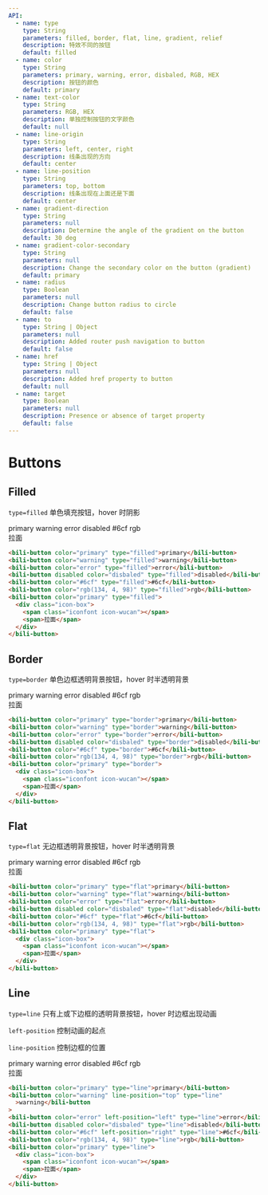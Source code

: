 ```yaml
---
API:
  - name: type
    type: String
    parameters: filled, border, flat, line, gradient, relief
    description: 特效不同的按钮
    default: filled
  - name: color
    type: String
    parameters: primary, warning, error, disbaled, RGB, HEX
    description: 按钮的颜色
    default: primary
  - name: text-color
    type: String
    parameters: RGB, HEX
    description: 单独控制按钮的文字颜色
    default: null
  - name: line-origin
    type: String
    parameters: left, center, right
    description: 线条出现的方向
    default: center
  - name: line-position
    type: String
    parameters: top, bottom
    description: 线条出现在上面还是下面
    default: center
  - name: gradient-direction
    type: String
    parameters: null
    description: Determine the angle of the gradient on the button
    default: 30 deg
  - name: gradient-color-secondary
    type: String
    parameters: null
    description: Change the secondary color on the button (gradient)
    default: primary
  - name: radius
    type: Boolean
    parameters: null
    description: Change button radius to circle
    default: false
  - name: to
    type: String | Object
    parameters: null
    description: Added router push navigation to button
    default: false
  - name: href
    type: String | Object
    parameters: null
    description: Added href property to button
    default: null
  - name: target
    type: Boolean
    parameters: null
    description: Presence or absence of target property
    default: false
---
```


# Buttons

<box>

## Filled

`type=filled` 单色填充按钮，hover 时阴影

<vuecode md center>
<div slot="demo">
    <bili-button color="primary" type="filled">primary</bili-button>
    <bili-button color="warning" type="filled">warning</bili-button>
    <bili-button color="error" type="filled">error</bili-button>
    <bili-button disabled color="disbaled" type="filled">disabled</bili-button>
    <bili-button color="#6cf" type="filled">#6cf</bili-button>
    <bili-button color="rgb(134, 4, 98)" type="filled">rgb</bili-button>
    <bili-button color="primary" type="filled">
      <div class="icon-box">
        <span class="iconfont icon-wucan"></span>
        <span>拉面</span>
      </div>
    </bili-button>
</div>

<div slot="code">

```html
<bili-button color="primary" type="filled">primary</bili-button>
<bili-button color="warning" type="filled">warning</bili-button>
<bili-button color="error" type="filled">error</bili-button>
<bili-button disabled color="disbaled" type="filled">disabled</bili-button>
<bili-button color="#6cf" type="filled">#6cf</bili-button>
<bili-button color="rgb(134, 4, 98)" type="filled">rgb</bili-button>
<bili-button color="primary" type="filled">
  <div class="icon-box">
    <span class="iconfont icon-wucan"></span>
    <span>拉面</span>
  </div>
</bili-button>
```

</div>
</vuecode>
</box>

<box>

## Border

`type=border` 单色边框透明背景按钮，hover 时半透明背景

<vuecode md center>
<div slot="demo">
    <bili-button color="primary" type="border">primary</bili-button>
    <bili-button color="warning" type="border">warning</bili-button>
    <bili-button color="error" type="border">error</bili-button>
    <bili-button disabled color="disbaled" type="border">disabled</bili-button>
    <bili-button color="#6cf" type="border">#6cf</bili-button>
    <bili-button color="rgb(134, 4, 98)" type="border">rgb</bili-button>
    <bili-button color="primary" type="border">
      <div class="icon-box">
        <span class="iconfont icon-wucan"></span>
        <span>拉面</span>
      </div>
    </bili-button>
</div>

<div slot="code">

```html
<bili-button color="primary" type="border">primary</bili-button>
<bili-button color="warning" type="border">warning</bili-button>
<bili-button color="error" type="border">error</bili-button>
<bili-button disabled color="disbaled" type="border">disabled</bili-button>
<bili-button color="#6cf" type="border">#6cf</bili-button>
<bili-button color="rgb(134, 4, 98)" type="border">rgb</bili-button>
<bili-button color="primary" type="border">
  <div class="icon-box">
    <span class="iconfont icon-wucan"></span>
    <span>拉面</span>
  </div>
</bili-button>
```

</div>
</vuecode>
</box>

<box>

## Flat

`type=flat` 无边框透明背景按钮，hover 时半透明背景

<vuecode md center>
<div slot="demo">
    <bili-button color="primary" type="flat">primary</bili-button>
    <bili-button color="warning" type="flat">warning</bili-button>
    <bili-button color="error" type="flat">error</bili-button>
    <bili-button disabled color="disbaled" type="flat">disabled</bili-button>
    <bili-button color="#6cf" type="flat">#6cf</bili-button>
    <bili-button color="rgb(134, 4, 98)" type="flat">rgb</bili-button>
    <bili-button color="primary" type="flat">
      <div class="icon-box">
        <span class="iconfont icon-wucan"></span>
        <span>拉面</span>
      </div>
    </bili-button>
</div>

<div slot="code">

```html
<bili-button color="primary" type="flat">primary</bili-button>
<bili-button color="warning" type="flat">warning</bili-button>
<bili-button color="error" type="flat">error</bili-button>
<bili-button disabled color="disbaled" type="flat">disabled</bili-button>
<bili-button color="#6cf" type="flat">#6cf</bili-button>
<bili-button color="rgb(134, 4, 98)" type="flat">rgb</bili-button>
<bili-button color="primary" type="flat">
  <div class="icon-box">
    <span class="iconfont icon-wucan"></span>
    <span>拉面</span>
  </div>
</bili-button>
```

</div>
</vuecode>
</box>

<box>

## Line

`type=line` 只有上或下边框的透明背景按钮，hover 时边框出现动画

`left-position` 控制动画的起点

`line-position` 控制边框的位置

<vuecode md center>
<div slot="demo">
<bili-button color="primary" type="line">primary</bili-button>
<bili-button color="warning" line-position="top" type="line"
  >warning</bili-button
>
<bili-button color="error" left-position="left" type="line">error</bili-button>
<bili-button disabled color="disbaled" type="line">disabled</bili-button>
<bili-button color="#6cf" left-position="right" type="line">#6cf</bili-button>
<bili-button color="rgb(134, 4, 98)" type="line">rgb</bili-button>
<bili-button color="primary" type="line">
  <div class="icon-box">
    <span class="iconfont icon-wucan"></span>
    <span>拉面</span>
  </div>
</bili-button>
</div>

<div slot="code">

```html
<bili-button color="primary" type="line">primary</bili-button>
<bili-button color="warning" line-position="top" type="line"
  >warning</bili-button
>
<bili-button color="error" left-position="left" type="line">error</bili-button>
<bili-button disabled color="disbaled" type="line">disabled</bili-button>
<bili-button color="#6cf" left-position="right" type="line">#6cf</bili-button>
<bili-button color="rgb(134, 4, 98)" type="line">rgb</bili-button>
<bili-button color="primary" type="line">
  <div class="icon-box">
    <span class="iconfont icon-wucan"></span>
    <span>拉面</span>
  </div>
</bili-button>
```

</div>
</vuecode>
</box>
